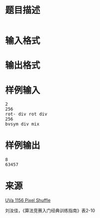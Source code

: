 

# 题目描述


<center>
<img src="/upload/image/20140118/20140118220646_68808.jpg" alt=""/>
</center>

# 输入格式



# 输出格式



# 样例输入


<pre>2
256
rot- div rot div
256
bvsym div mix
</pre>

# 样例输出


<pre>8
63457
</pre>

# 来源


<p>
<a href="http://uva.onlinejudge.org/index.php?option=com_onlinejudge&amp;Itemid=8&amp;category=485&amp;page=show_problem&amp;problem=3597" target="_blank">UVa 1156 Pixel Shuffle</a> 
</p>
<p>
刘汝佳，《算法竞赛入门经典训练指南》表2-10
</p>
